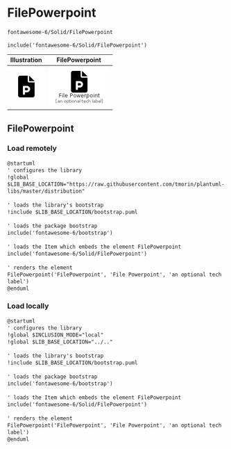 # FilePowerpoint


```text
fontawesome-6/Solid/FilePowerpoint
```

```text
include('fontawesome-6/Solid/FilePowerpoint')
```



| Illustration | FilePowerpoint |
| :---: | :---: |
| ![illustration for Illustration](../../fontawesome-6/Solid/FilePowerpoint.png) | ![illustration for FilePowerpoint](../../fontawesome-6/Solid/FilePowerpoint.Local.png) |




## FilePowerpoint

### Load remotely
```plantuml
@startuml
' configures the library
!global $LIB_BASE_LOCATION="https://raw.githubusercontent.com/tmorin/plantuml-libs/master/distribution"

' loads the library's bootstrap
!include $LIB_BASE_LOCATION/bootstrap.puml

' loads the package bootstrap
include('fontawesome-6/bootstrap')

' loads the Item which embeds the element FilePowerpoint
include('fontawesome-6/Solid/FilePowerpoint')

' renders the element
FilePowerpoint('FilePowerpoint', 'File Powerpoint', 'an optional tech label')
@enduml
```

### Load locally
```plantuml
@startuml
' configures the library
!global $INCLUSION_MODE="local"
!global $LIB_BASE_LOCATION="../.."

' loads the library's bootstrap
!include $LIB_BASE_LOCATION/bootstrap.puml

' loads the package bootstrap
include('fontawesome-6/bootstrap')

' loads the Item which embeds the element FilePowerpoint
include('fontawesome-6/Solid/FilePowerpoint')

' renders the element
FilePowerpoint('FilePowerpoint', 'File Powerpoint', 'an optional tech label')
@enduml
```

